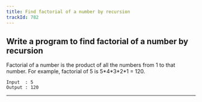 ```yaml
---
title: Find factorial of a number by recursion
trackId: 782
---
```


## Write a program to find factorial of a number by recursion

Factorial of a number is the product of all the numbers from 1 to that number. For example, factorial of 5 is 5\*4\*3\*2\*1 = 120.

```
Input  : 5
Output : 120
```

---
